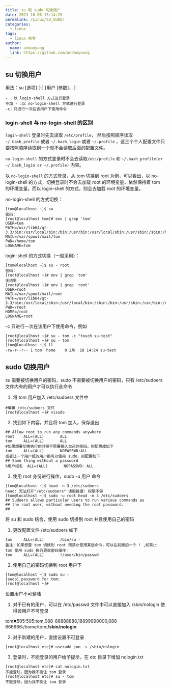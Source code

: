 ```yaml
---
title: su 和 sudo 切换用户
date: 2023-10-06 15:14:29
permalink: /Linux/SU_SUDO/
categories:
  - linux
tags:
  - linux 命令
author:
  name: andanyang
  link: https://github.com/andanyoung
---
```


## **su 切换用户**

用法：su [选项] [-] [用户 [参数]... ]

```
- ：以 login-shell 方式进行登录
不加 - :以 no-login-shell 方式进行登录
-c：只进行一次在该用户下使用命令

```

### **login-shell 与 no-login-shell 的区别**

`login-shell` 登录时先去读取 `/etc/profile`， 然后按照顺序读取 `~/.bash_profile` 或者 `~/.bash_login` 或者 `~/.profile` ，这三个个人配置文件只要按照顺序读取到一个就不会读取后面的配置文件。

`no-login-shell` 的方式登录时不会去读取`/etc/profile` 和 `~/.bash_profile(or ~/.bash_login or ~/.profile)` 内容。

以 `no-login-shell` 的方式登录，从 tom 切换到 root 为例，可以看出，以 no-login-shell 的方式，切换登录时不会去加载 root 的环境变量，依然保持着 tom 的环境变量，而以 login-shell 的方式，则会去加载 root 的环境变量。

no-login-shell 的方式切换：

```
[tom@localhost ~]$ su
密码：
[root@localhost tom]# env | grep 'tom'
USER=tom
PATH=/usr/lib64/qt-3.3/bin:/usr/local/bin:/bin:/usr/bin:/usr/local/sbin:/usr/sbin:/sbin:/home/tom/bin
MAIL=/var/spool/mail/tom
PWD=/home/tom
LOGNAME=tom
```

login-shell 的方式切换（一般采用）：

```
[tom@localhost ~]$ su - root
密码：
[root@localhost ~]# env | grep 'tom'
无结果
[root@localhost ~]# env | grep 'root'
USER=root
MAIL=/var/spool/mail/root
PATH=/usr/lib64/qt-3.3/bin:/usr/local/sbin:/usr/local/bin:/sbin:/bin:/usr/sbin:/usr/bin:/root/bin:/linux.i386
PWD=/root
HOME=/root
LOGNAME=root
```

-c 只进行一次在该用户下使用命令，例如

```
[root@localhost ~]# su - tom -c "touch su-test"
[root@localhost ~]# su - tom
[tom@localhost ~]$ ll
-rw-r--r-- 1 tom  home    0 2月  18 14:24 su-test
```

## **sudo 切换用户**

su 需要被切换用户的密码，sudo 不需要被切换用户的密码，只有 /etc/sudoers 文件内有的用户才可以执行此命令

1. 将 tom 用户加入 /etc/sudoers 文件中

```
#编辑 /etc/sudoers 文件
[root@localhost ~]# visudo
```

2. 找到如下内容，并且将 tom 加入，保存退出

```
## Allow root to run any commands anywhere
root    ALL=(ALL)       ALL
tom     ALL=(ALL)       ALL
#如果想要切换执行的时候不需要输入自己的密码，则配置成如下
tom     ALL=(ALL)       NOPASSWD:ALL
或者让一个用户组的用户都可以使用 sudo，则配置如下
## Same thing without a password
%用户组名  ALL=(ALL)       NOPASSWD: ALL
```

3. 使用 root 身份进行操作，sudo -u 用户 命令

```
[tom@localhost ~]$ head -n 3 /etc/sudoers
head: 无法打开"/etc/sudoers" 读取数据: 权限不够
[tom@localhost ~]$ sudo -u root head -n 3 /etc/sudoers
## Sudoers allows particular users to run various commands as
## the root user, without needing the root password.
##
```

将 su 和 sudo 结合，使用 sudo 切换到 root 并且使用自己的密码

1. 更改配置文件 /etc/sudoers 如下

```
tom     ALL=(ALL)       /bin/su -
备注：如果想要 tom 切换到 root 而禁止使用某些命令，可以在前面加一个 ! ,如禁止 tom 使用 sudo 执行更改密码操作：
tom     ALL=(ALL)       !/user/bin/passwd

```

2. 使用自己的密码切换到 root 用户下

```
[tom@localhost ~]$ sudo su -
[sudo] password for tom:
[root@localhost ~]#

```

设置用户不可登陆

1. 对于已有的用户，可以在 /etc/passwd 文件中可以直接加入 /sbin/nologin 使得该用户不可登录

tom:x:505:505:tom,088-88888888,18899990000,088-666666:/home/tom:**/sbin/nologin**

2. 对于新建的用户，直接设置不可登录

```
[root@localhost etc]# useradd jun -s /sbin/nologin
```

3. 登录时，不能登录的用户给予提示，在 etc 目录下增加 nologin.txt

```
[root@localhost etc]# cat nologin.txt
不能登陆，因为我不能让 tom 登录
[root@localhost etc]# su - tom
不能登陆，因为我不能让 tom 登录
```
